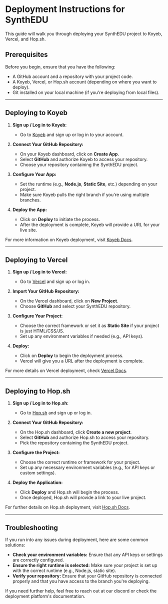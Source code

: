 # Deployment Instructions for SynthEDU

This guide will walk you through deploying your SynthEDU project to Koyeb, Vercel, and Hop.sh.

## Prerequisites

Before you begin, ensure that you have the following:

- A GitHub account and a repository with your project code.
- A Koyeb, Vercel, or Hop.sh account (depending on where you want to deploy).
- Git installed on your local machine (if you're deploying from local files).

---

## Deploying to Koyeb

1. **Sign up / Log in to Koyeb:**
   - Go to [Koyeb](https://www.koyeb.com) and sign up or log in to your account.

2. **Connect Your GitHub Repository:**
   - On your Koyeb dashboard, click on **Create App**.
   - Select **GitHub** and authorize Koyeb to access your repository.
   - Choose your repository containing the SynthEDU project.

3. **Configure Your App:**
   - Set the runtime (e.g., **Node.js**, **Static Site**, etc.) depending on your project.
   - Make sure Koyeb pulls the right branch if you're using multiple branches.

4. **Deploy the App:**
   - Click on **Deploy** to initiate the process.
   - After the deployment is complete, Koyeb will provide a URL for your live site.

For more information on Koyeb deployment, visit [Koyeb Docs](https://docs.koyeb.com/).

---

## Deploying to Vercel

1. **Sign up / Log in to Vercel:**
   - Go to [Vercel](https://vercel.com) and sign up or log in.

2. **Import Your GitHub Repository:**
   - On the Vercel dashboard, click on **New Project**.
   - Choose **GitHub** and select your SynthEDU repository.

3. **Configure Your Project:**
   - Choose the correct framework or set it as **Static Site** if your project is just HTML/CSS/JS.
   - Set up any environment variables if needed (e.g., API keys).

4. **Deploy:**
   - Click on **Deploy** to begin the deployment process.
   - Vercel will give you a URL after the deployment is complete.

For more details on Vercel deployment, check [Vercel Docs](https://vercel.com/docs).

---

## Deploying to Hop.sh

1. **Sign up / Log in to Hop.sh:**
   - Go to [Hop.sh](https://hop.sh) and sign up or log in.

2. **Connect Your GitHub Repository:**
   - On the Hop.sh dashboard, click **Create a new project**.
   - Select **GitHub** and authorize Hop.sh to access your repository.
   - Pick the repository containing the SynthEDU project.

3. **Configure the Project:**
   - Choose the correct runtime or framework for your project.
   - Set up any necessary environment variables (e.g., for API keys or custom settings).

4. **Deploy the Application:**
   - Click **Deploy** and Hop.sh will begin the process.
   - Once deployed, Hop.sh will provide a link to your live project.

For further details on Hop.sh deployment, visit [Hop.sh Docs](https://docs.hop.sh).

---

## Troubleshooting

If you run into any issues during deployment, here are some common solutions:

- **Check your environment variables:** Ensure that any API keys or settings are correctly configured.
- **Ensure the right runtime is selected:** Make sure your project is set up with the correct runtime (e.g., Node.js, static site).
- **Verify your repository:** Ensure that your GitHub repository is connected properly and that you have access to the branch you're deploying.

If you need further help, feel free to reach out at our discord or check the deployment platform's documentation.

